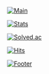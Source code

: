[![Main](https://capsule-render.vercel.app/api?type=waving&color=673AB7&height=225&section=header&text=dohun0310&fontColor=FFFFFF&fontAlign=24&fontAlignY=35&desc=d3h1,%20everything%20of%20Everything&descSize=20&descAlign=20&descAlignY=58)](https://github.com/dohun0310)

[![Stats](https://github-readme-stats.vercel.app/api?username=dohun0310&count_private=true&show_icons=true&title_color=673AB7&icon_color=673AB7)](https://github.com/dohun0310)

[![Solved.ac](http://mazassumnida.wtf/api/generate_badge?boj=dohun0310)](https://solved.ac/dohun0310)

[![Hits](https://hits.seeyoufarm.com/api/count/incr/badge.svg?url=https://github.com/dohun0310&count_bg=%239576FF&title_bg=%23555555&icon=github.svg&icon_color=%23E7E7E7&title=hits&edge_flat=false)](https://github.com/dohun0310)

[![Footer](https://capsule-render.vercel.app/api?section=footer&type=waving&color=673AB7)](https://github.com/dohun0310)

<!---
dohun0310/dohun0310 is a ✨ special ✨ repository because its `README.md` (this file) appears on your GitHub profile.
You can click the Preview link to take a look at your changes.
--->
